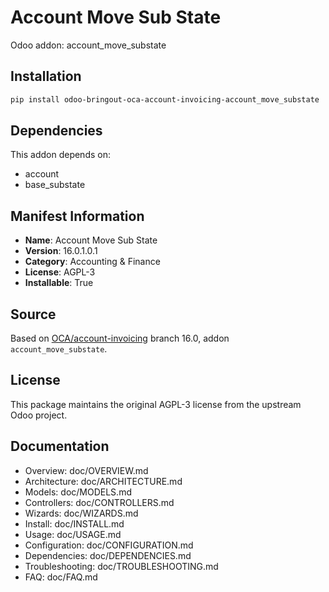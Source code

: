 # Account Move Sub State

Odoo addon: account_move_substate

## Installation

```bash
pip install odoo-bringout-oca-account-invoicing-account_move_substate
```

## Dependencies

This addon depends on:
- account
- base_substate

## Manifest Information

- **Name**: Account Move Sub State
- **Version**: 16.0.1.0.1
- **Category**: Accounting & Finance
- **License**: AGPL-3
- **Installable**: True

## Source

Based on [OCA/account-invoicing](https://github.com/OCA/account-invoicing) branch 16.0, addon `account_move_substate`.

## License

This package maintains the original AGPL-3 license from the upstream Odoo project.

## Documentation

- Overview: doc/OVERVIEW.md
- Architecture: doc/ARCHITECTURE.md
- Models: doc/MODELS.md
- Controllers: doc/CONTROLLERS.md
- Wizards: doc/WIZARDS.md
- Install: doc/INSTALL.md
- Usage: doc/USAGE.md
- Configuration: doc/CONFIGURATION.md
- Dependencies: doc/DEPENDENCIES.md
- Troubleshooting: doc/TROUBLESHOOTING.md
- FAQ: doc/FAQ.md
